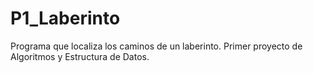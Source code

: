 # P1_Laberinto
Programa que localiza los caminos de un laberinto. Primer proyecto de Algoritmos y Estructura de Datos.
